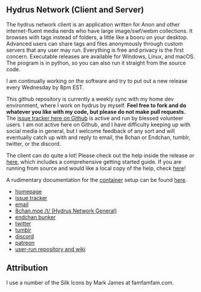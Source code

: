 ## Hydrus Network (Client and Server)

The hydrus network client is an application written for Anon and other internet-fluent media nerds who have large image/swf/webm collections. It browses with tags instead of folders, a little like a booru on your desktop. Advanced users can share tags and files anonymously through custom servers that any user may run. Everything is free and privacy is the first concern. Executable releases are available for Windows, Linux, and macOS. The program is in python, so you can also run it straight from the source code.

I am continually working on the software and try to put out a new release every Wednesday by 8pm EST.

This github repository is currently a weekly sync with my home dev environment, where I work on hydrus by myself. **Feel free to fork and do whatever you like with my code, but please do not make pull requests.** The [issue tracker here on Github](https://github.com/hydrusnetwork/hydrus/issues) is active and run by blessed volunteer users. I am not active here on Github, and I have difficulty keeping up with social media in general, but I welcome feedback of any sort and will eventually catch up with and reply to email, the 8chan or Endchan, tumblr, twitter, or the discord.

The client can do quite a lot! Please check out the help inside the release or [here](https://hydrusnetwork.github.io/hydrus/), which includes a comprehensive getting started guide. If you are running from source and would like a local copy of the help, check [here](https://hydrusnetwork.github.io/hydrus/about_docs.html)!

A rudimentary documentation for the [container](https://github.com/hydrusnetwork/hydrus/pkgs/container/hydrus) setup can be found [here](https://github.com/hydrusnetwork/hydrus/blob/master/static/build_files/docker/README.md).

* [homepage](https://hydrusnetwork.github.io/hydrus/)
* [issue tracker](https://github.com/hydrusnetwork/hydrus/issues)
* [email](mailto:hydrus.admin@gmail.com)
* [8chan.moe /t/ (Hydrus Network General)](https://8chan.moe/t/catalog.html)
* [endchan bunker](https://endchan.net/hydrus/)
* [twitter](https://twitter.com/hydrusnetwork)
* [tumblr](https://hydrus.tumblr.com/)
* [discord](https://discord.gg/wPHPCUZ)
* [patreon](https://www.patreon.com/hydrus_dev)
* [user-run repository and wiki](https://github.com/CuddleBear92/Hydrus-Presets-and-Scripts)

## Attribution

I use a number of the Silk Icons by Mark James at famfamfam.com.
